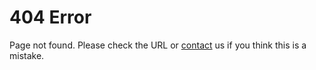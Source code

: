 # 404 Error
Page not found. Please check the URL or [contact](https://discord.gg/ffz84zfaXF) us if you think this is a mistake.